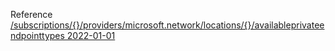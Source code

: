 Reference [/subscriptions/{}/providers/microsoft.network/locations/{}/availableprivateendpointtypes 2022-01-01](/Resources/mgmt-plane/L3N1YnNjcmlwdGlvbnMve30vcHJvdmlkZXJzL21pY3Jvc29mdC5uZXR3b3JrL2xvY2F0aW9ucy97fS9hdmFpbGFibGVwcml2YXRlZW5kcG9pbnR0eXBlcw==/2022-01-01.xml)
